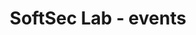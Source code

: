 ---
title: "SoftSec Lab - events"
layout: events
excerpt: "SoftSec Lab -- events"
sitemap: false
permalink: /events/
---